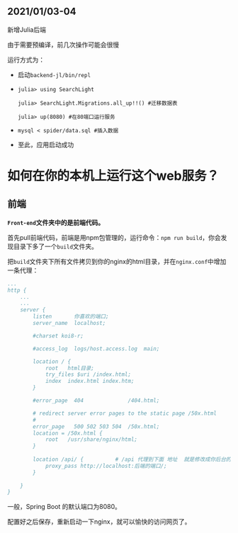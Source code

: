 ## 2021/01/03-04 

新增Julia后端

由于需要预编译，前几次操作可能会很慢

运行方式为：

- 启动`backend-jl/bin/repl`

- ```
  julia> using SearchLight
  
  julia> SearchLight.Migrations.all_up!!() #迁移数据表
  
  julia> up(8080) #在80端口运行服务
  ```

- ```shell
  mysql < spider/data.sql #插入数据
  ```

- 至此，应用启动成功

# 如何在你的本机上运行这个web服务？

## 前端

**`Front-end`文件夹中的是前端代码。**

首先pull前端代码，前端是用npm包管理的，运行命令：`npm run build`，你会发现目录下多了一个`build`文件夹。

把`build`文件夹下所有文件拷贝到你的nginx的html目录，并在`nginx.conf`中增加一条代理：

```yaml
...
http {
	...
	...
	server {
        listen       你喜欢的端口;
        server_name  localhost;

        #charset koi8-r;

        #access_log  logs/host.access.log  main;

        location / {
            root   html目录;
            try_files $uri /index.html;
            index  index.html index.htm;
        }

        #error_page  404              /404.html;

        # redirect server error pages to the static page /50x.html
        #
        error_page   500 502 503 504  /50x.html;
        location = /50x.html {
            root   /usr/share/nginx/html;
        }
        
        location /api/ {          # /api 代理到下面 地址  就是修改成你后台的uri
            proxy_pass http://localhost:后端的端口/;
        }
        
    }
}
```

一般，Spring Boot 的默认端口为8080。

配置好之后保存，重新启动一下nginx，就可以愉快的访问网页了。